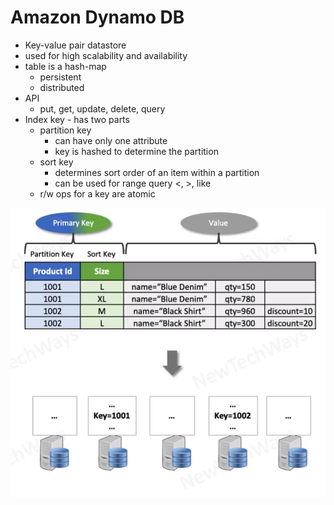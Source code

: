 # Amazon Dynamo DB

- Key-value pair datastore
- used for high scalability and availability
- table is a hash-map
  - persistent
  - distributed
- API
  - put, get, update, delete, query
- Index key - has two parts
  - partition key
    - can have only one attribute
    - key is hashed to determine the partition
  - sort key
    - determines sort order of an item within a partition
    - can be used for range query <, >, like
  - r/w ops for a key are atomic

![Alt text](./images/image-31.png)